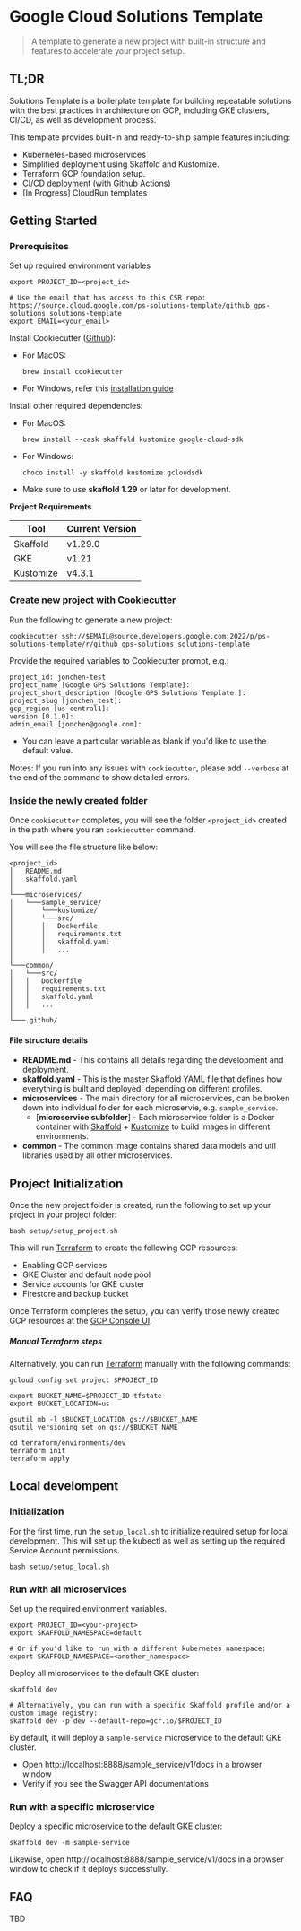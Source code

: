 # Google Cloud Solutions Template

> A template to generate a new project with built-in structure and features
> to accelerate your project setup. 

## TL;DR

Solutions Template is a boilerplate template for building repeatable 
solutions with the best practices in architecture on GCP, including GKE 
clusters, CI/CD, as well as development process.

This template provides built-in and ready-to-ship sample features including:
* Kubernetes-based microservices 
* Simplified deployment using Skaffold and Kustomize.
* Terraform GCP foundation setup.
* CI/CD deployment (with Github Actions)
* [In Progress] CloudRun templates

## Getting Started

### Prerequisites

Set up required environment variables
```
export PROJECT_ID=<project_id>

# Use the email that has access to this CSR repo: https://source.cloud.google.com/ps-solutions-template/github_gps-solutions_solutions-template
export EMAIL=<your_email>
```

Install Cookiecutter ([Github](https://github.com/cookiecutter/cookiecutter)):
- For MacOS:
  ```
  brew install cookiecutter
  ```

- For Windows, refer this [installation guide](https://cookiecutter.readthedocs.io/en/latest/installation.html#install-cookiecutter)

Install other required dependencies:

- For MacOS:
  ```
  brew install --cask skaffold kustomize google-cloud-sdk
  ```

- For Windows:
  ```
  choco install -y skaffold kustomize gcloudsdk
  ```

* Make sure to use __skaffold 1.29__ or later for development.

**Project Requirements**

| Tool  | Current Version  |
|---|---|
| Skaffold  | v1.29.0  |
| GKE  | v1.21  |
| Kustomize  | v4.3.1  |

### Create new project with Cookiecutter

Run the following to generate a new project:
```
cookiecutter ssh://$EMAIL@source.developers.google.com:2022/p/ps-solutions-template/r/github_gps-solutions_solutions-template
```

Provide the required variables to Cookiecutter prompt, e.g.:
```
project_id: jonchen-test
project_name [Google GPS Solutions Template]:
project_short_description [Google GPS Solutions Template.]:
project_slug [jonchen_test]:
gcp_region [us-central1]:
version [0.1.0]:
admin_email [jonchen@google.com]:
```
- You can leave a particular variable as blank if you'd like to use the default value.

Notes: If you run into any issues with `cookiecutter`, please add `--verbose` at
the end of the command to show detailed errors.

### Inside the newly created folder

Once `cookiecutter` completes, you will see the folder `<project_id>` created in
the path where you ran `cookiecutter` command.

You will see the file structure like below:
```
<project_id>
│   README.md
│   skaffold.yaml
│
└───microservices/
│   └───sample_service/
│       └───kustomize/
│       └───src/
│       │   Dockerfile
│       │   requirements.txt
│       │   skaffold.yaml
│       │   ...
│
└───common/
│   └───src/
│   │   Dockerfile
│   │   requirements.txt
│   │   skaffold.yaml
│   │   ...
│
└───.github/

```
#### File structure details

- **README.md** - This contains all details regarding the development and deployment.
- **skaffold.yaml** - This is the master Skaffold YAML file that defines how everything is built and deployed, depending on different profiles.
- **microservices** - The main directory for all microservices, can be broken down into individual folder for each microservie, e.g. `sample_service`.
  - [**microservice subfolder**] - Each microservice folder is a Docker container with [Skaffold](https://skaffold.dev/) + [Kustomize](https://kustomize.io/) to build images in different environments.
- **common** - The common image contains shared data models and util libraries used by all other microservices.

## Project Initialization

Once the new project folder is created, run the following to set up your project in your project folder:
```
bash setup/setup_project.sh
```

This will run [Terraform](https://www.terraform.io/) to create the following GCP resources:
- Enabling GCP services
- GKE Cluster and default node pool
- Service accounts for GKE cluster
- Firestore and backup bucket

Once Terraform completes the setup, you can verify those newly created GCP resources at the [GCP Console UI](https://console.developers.google.com/).

##### Manual Terraform steps

Alternatively, you can run [Terraform](https://www.terraform.io/) manually with the following commands:
```
gcloud config set project $PROJECT_ID

export BUCKET_NAME=$PROJECT_ID-tfstate
export BUCKET_LOCATION=us

gsutil mb -l $BUCKET_LOCATION gs://$BUCKET_NAME
gsutil versioning set on gs://$BUCKET_NAME

cd terraform/environments/dev
terraform init
terraform apply
```

## Local develompent

### Initialization

For the first time, run the `setup_local.sh` to initialize required setup for local development. This will set up the kubectl as well as setting up the required Service Account permissions.

```
bash setup/setup_local.sh
```

### Run with all microservices

Set up the required environment variables.
```
export PROJECT_ID=<your-project>
export SKAFFOLD_NAMESPACE=default

# Or if you'd like to run with a different kubernetes namespace:
export SKAFFOLD_NAMESPACE=<another_namespace>
```

Deploy all microservices to the default GKE cluster:

```
skaffold dev

# Alternatively, you can run with a specific Skaffold profile and/or a custom image registry:
skaffold dev -p dev --default-repo=gcr.io/$PROJECT_ID
```

By default, it will deploy a `sample-service` microservice to the default GKE cluster.
- Open http://localhost:8888/sample_service/v1/docs in a browser window
- Verify if you see the Swagger API documentations

### Run with a specific microservice

Deploy a specific microservice to the default GKE cluster:

```
skaffold dev -m sample-service
```

Likewise, open http://localhost:8888/sample_service/v1/docs in a browser window to check if it deploys successfully.

## FAQ

TBD
